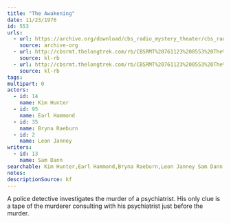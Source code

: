 ```yaml
---
title: "The Awakening"
date: 11/23/1976
id: 553
urls: 
  - url: https://archive.org/download/cbs_radio_mystery_theater/cbs_radio_mystery_theater-0551-0600.zip/cbs_radio_mystery_theater-0551-0600%2Fcbsrmt_0553_the_awakening.mp3
    source: archive-org
  - url: http://cbsrmt.thelongtrek.com/rb/CBSRMT%20761123%200553%20The%20Awakening_wuwm.mp3
    source: kl-rb
  - url: http://cbsrmt.thelongtrek.com/rb/CBSRMT%20761123%200553%20The%20Awakening_wbbm_rb.mp3
    source: kl-rb
tags: 
multipart: 0
actors:  
  - id: 14
    name: Kim Hunter  
  - id: 95
    name: Earl Hammond  
  - id: 35
    name: Bryna Raeburn  
  - id: 2
    name: Leon Janney
writers:  
  - id: 13
    name: Sam Dann
searchable: Kim Hunter,Earl Hammond,Bryna Raeburn,Leon Janney Sam Dann
notes: 
descriptionSource: kf
---
```

A police detective investigates the murder of a psychiatrist. His only clue is a tape of the murderer consulting with his psychiatrist just before the murder.